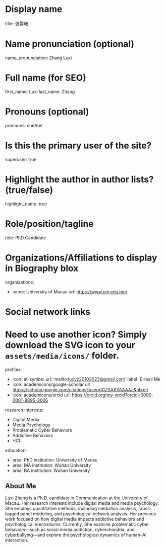 # Display name
title: 张露曦

# Name pronunciation (optional)
name_pronunciation: Zhang Luxi

# Full name (for SEO)
first_name: Luxi
last_name: Zhang

# Pronouns (optional)
pronouns: she/her

# Is this the primary user of the site?
superuser: true

# Highlight the author in author lists? (true/false)
highlight_name: true

# Role/position/tagline
role: PhD Candidate

# Organizations/Affiliations to display in Biography blox
organizations:
  - name: University of Macau
    url: https://www.um.edu.mo/

# Social network links
# Need to use another icon? Simply download the SVG icon to your `assets/media/icons/` folder.
profiles:
  - icon: at-symbol
    url: 'mailto:lucyz20102023@gmail.com'
    label: E-mail Me
  - icon: academicons/google-scholar
    url: https://scholar.google.com/citations?user=IGZSAXYAAAAJ&hl=en
  - icon: academicons/orcid
    url: https://orcid.org/my-orcid?orcid=0000-0001-8895-3006

research interests:
  - Digital Media
  - Media Psychology
  - Problematic Cyber Behaviors
  - Addictive Behaviors
  - HCI

education:
  - area: PhD
    institution: University of Macau
  - area: MA
    institution: Wuhan University
  - area: BA
    institution: Wuhan University


## About Me

Luxi Zhang is a Ph.D. candidate in Communication at the University of Macau. Her research interests include digital media and media psychology. She employs quantitative methods, including mediation analysis, cross-lagged panel modeling, and psychological network analysis. Her previous work focused on how digital media impacts addictive behaviors and psychological mechanisms. Currently, She examine problematic cyber behaviors—such as social media addiction, cyberchondria, and cyberbullying—and explore the psychological dynamics of human–AI interaction.
